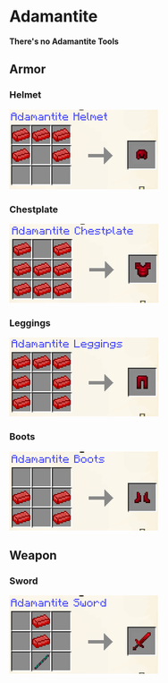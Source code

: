 # Adamantite

**There's no Adamantite Tools**

## **Armor**

### Helmet

![](<../../.gitbook/assets/image (14).png>)

### Chestplate

![](<../../.gitbook/assets/image (2) (1).png>)

### Leggings

![](<../../.gitbook/assets/image (58).png>)

### Boots

![](<../../.gitbook/assets/image (44).png>)

## Weapon

### Sword

![](<../../.gitbook/assets/image (3) (1).png>)
